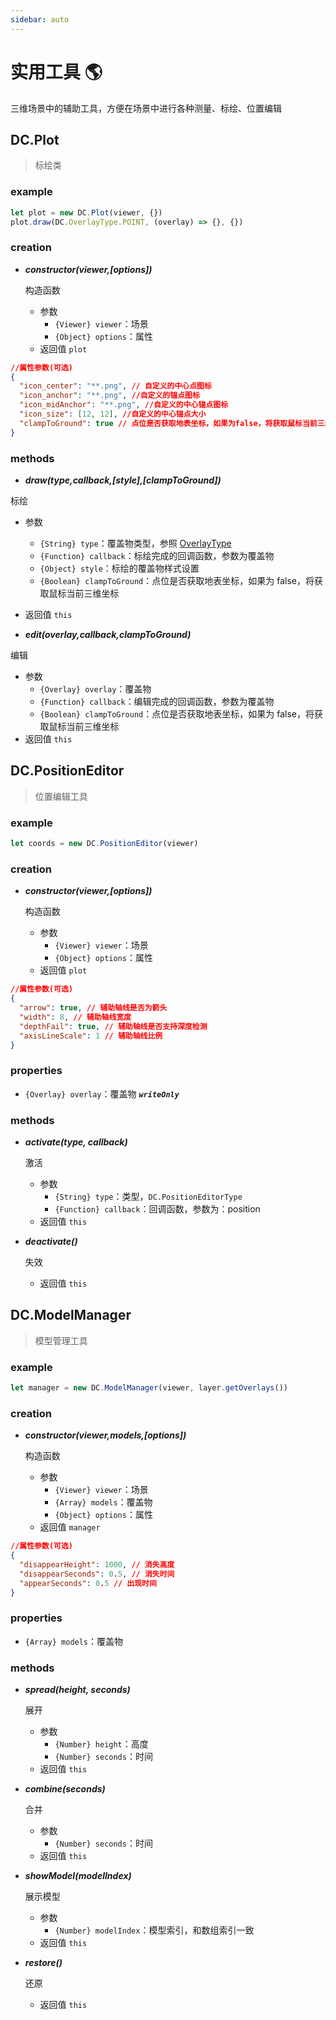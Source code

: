 ```yaml
---
sidebar: auto
---
```


# 实用工具 🌎

三维场景中的辅助工具，方便在场景中进行各种测量、标绘、位置编辑

## DC.Plot

> 标绘类

### example

```js
let plot = new DC.Plot(viewer, {})
plot.draw(DC.OverlayType.POINT, (overlay) => {}, {})
```

### creation

- **_constructor(viewer,[options])_**

  构造函数

  - 参数
    - `{Viewer} viewer`：场景
    - `{Object} options`：属性
  - 返回值 `plot`

```json
//属性参数(可选)
{
  "icon_center": "**.png", // 自定义的中心点图标
  "icon_anchor": "**.png", //自定义的锚点图标
  "icon_midAnchor": "**.png", //自定义的中心锚点图标
  "icon_size": [12, 12], //自定义的中心锚点大小
  "clampToGround": true // 点位是否获取地表坐标，如果为false，将获取鼠标当前三维坐标
}
```

### methods

- **_draw(type,callback,[style],[clampToGround])_**

标绘

- 参数
  - `{String} type`：覆盖物类型，参照 [OverlayType](../base/#overlaytype)
  - `{Function} callback`：标绘完成的回调函数，参数为覆盖物
  - `{Object} style`：标绘的覆盖物样式设置
  - `{Boolean} clampToGround`：点位是否获取地表坐标，如果为 false，将获取鼠标当前三维坐标
- 返回值 `this`

- **_edit(overlay,callback,clampToGround)_**

编辑

- 参数
  - `{Overlay} overlay`：覆盖物
  - `{Function} callback`：编辑完成的回调函数，参数为覆盖物
  - `{Boolean} clampToGround`：点位是否获取地表坐标，如果为 false，将获取鼠标当前三维坐标
- 返回值 `this`

## DC.PositionEditor

> 位置编辑工具

### example

```js
let coords = new DC.PositionEditor(viewer)
```

### creation

- **_constructor(viewer,[options])_**

  构造函数

  - 参数
    - `{Viewer} viewer`：场景
    - `{Object} options`：属性
  - 返回值 `plot`

```json
//属性参数(可选)
{
  "arrow": true, // 辅助轴线是否为箭头
  "width": 8, // 辅助轴线宽度
  "depthFail": true, // 辅助轴线是否支持深度检测
  "axisLineScale": 1 // 辅助轴线比例
}
```

### properties

- `{Overlay} overlay`：覆盖物 **_`writeOnly`_**

### methods

- **_activate(type, callback)_**

  激活

  - 参数
    - `{String} type`：类型，`DC.PositionEditorType`
    - `{Function} callback`：回调函数，参数为：position
  - 返回值 `this`

- **_deactivate()_**

  失效

  - 返回值 `this`

## DC.ModelManager

> 模型管理工具

### example

```js
let manager = new DC.ModelManager(viewer, layer.getOverlays())
```

### creation

- **_constructor(viewer,models,[options])_**

  构造函数

  - 参数
    - `{Viewer} viewer`：场景
    - `{Array} models`：覆盖物
    - `{Object} options`：属性
  - 返回值 `manager`

```json
//属性参数(可选)
{
  "disappearHeight": 1000, // 消失高度
  "disappearSeconds": 0.5, // 消失时间
  "appearSeconds": 0.5 // 出现时间
}
```

### properties

- `{Array} models`：覆盖物

### methods

- **_spread(height, seconds)_**

  展开

  - 参数
    - `{Number} height`：高度
    - `{Number} seconds`：时间
  - 返回值 `this`

- **_combine(seconds)_**

  合并

  - 参数
    - `{Number} seconds`：时间
  - 返回值 `this`

- **_showModel(modelIndex)_**

  展示模型

  - 参数
    - `{Number} modelIndex`：模型索引，和数组索引一致
  - 返回值 `this`

- **_restore()_**

  还原

  - 返回值 `this`

